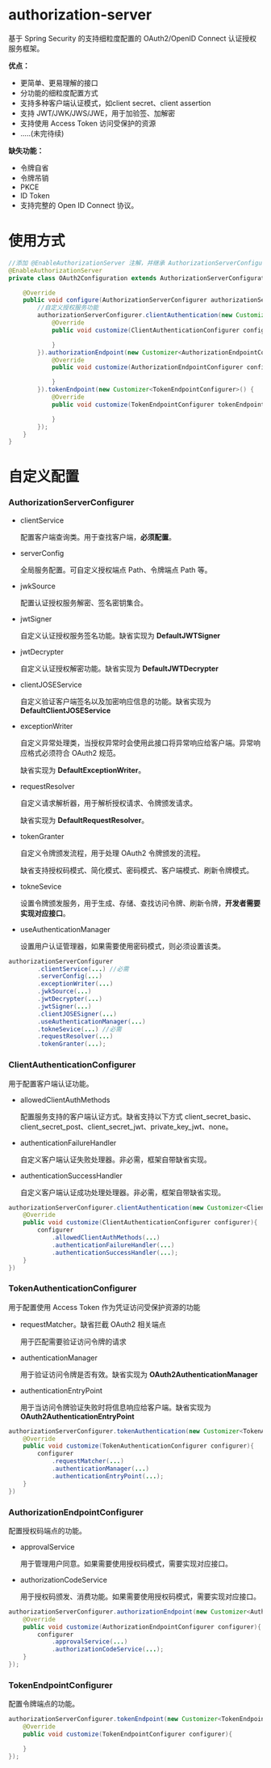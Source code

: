 # authorization-server

基于 Spring Security 的支持细粒度配置的 OAuth2/OpenID Connect 认证授权服务框架。

**优点：**

* 更简单、更易理解的接口
* 分功能的细粒度配置方式
* 支持多种客户端认证模式，如client secret、client assertion
* 支持 JWT/JWK/JWS/JWE，用于加验签、加解密
* 支持使用 Access Token 访问受保护的资源
* .....(未完待续)

**缺失功能：**

* 令牌自省
* 令牌吊销
* PKCE
* ID Token
* 支持完整的 Open ID Connect 协议。

# 使用方式

``` java
//添加 @EnableAuthorizationServer 注解，并继承 AuthorizationServerConfigurationAdapter 配置类
@EnableAuthorizationServer 
private class OAuth2Configuration extends AuthorizationServerConfigurationAdapter {

    @Override
    public void configure(AuthorizationServerConfigurer authorizationServerConfigurer) {
        //自定义授权服务功能
        authorizationServerConfigurer.clientAuthentication(new Customizer<ClientAuthenticationConfigurer>() {
            @Override
            public void customize(ClientAuthenticationConfigurer configurer) {

            }
        }).authorizationEndpoint(new Customizer<AuthorizationEndpointConfigurer>() {
            @Override
            public void customize(AuthorizationEndpointConfigurer configurer) {

            }
        }).tokenEndpoint(new Customizer<TokenEndpointConfigurer>() {
            @Override
            public void customize(TokenEndpointConfigurer tokenEndpointConfigurer) {

            }
        });
    }
}
```

# 自定义配置

### AuthorizationServerConfigurer

* clientService

  配置客户端查询类。用于查找客户端，**必须配置**。

* serverConfig

  全局服务配置。可自定义授权端点 Path、令牌端点 Path 等。

* jwkSource

  配置认证授权服务解密、签名密钥集合。

* jwtSigner

  自定义认证授权服务签名功能。缺省实现为 **DefaultJWTSigner**

* jwtDecrypter

  自定义认证授权解密功能。缺省实现为 **DefaultJWTDecrypter**

* clientJOSEService

  自定义验证客户端签名以及加密响应信息的功能。缺省实现为 **DefaultClientJOSEService**

* exceptionWriter

  自定义异常处理类，当授权异常时会使用此接口将异常响应给客户端。异常响应格式必须符合 OAuth2 规范。

  缺省实现为 **DefaultExceptionWriter**。

* requestResolver

  自定义请求解析器，用于解析授权请求、令牌颁发请求。

  缺省实现为 **DefaultRequestResolver**。

* tokenGranter

  自定义令牌颁发流程，用于处理 OAuth2 令牌颁发的流程。

  缺省支持授权码模式、简化模式、密码模式、客户端模式、刷新令牌模式。

* tokneSevice

  设置令牌颁发服务，用于生成、存储、查找访问令牌、刷新令牌，**开发者需要实现对应接口**。

* useAuthenticationManager

  设置用户认证管理器，如果需要使用密码模式，则必须设置该类。

```java
authorizationServerConfigurer
        .clientService(...) //必需
        .serverConfig(...)
        .exceptionWriter(...)
        .jwkSource(...)
        .jwtDecrypter(...)
        .jwtSigner(...)
        .clientJOSESigner(...)
        .useAuthenticationManager(...)
        .tokneSevice(...) //必需
        .requestResolver(...)
        .tokenGranter(...);
```

### ClientAuthenticationConfigurer

用于配置客户端认证功能。

* allowedClientAuthMethods

  配置服务支持的客户端认证方式。缺省支持以下方式 client_secret_basic、client_secret_post、client_secret_jwt、private_key_jwt、none。

* authenticationFailureHandler

  自定义客户端认证失败处理器。非必需，框架自带缺省实现。

* authenticationSuccessHandler

  自定义客户端认证成功处理处理器。非必需，框架自带缺省实现。

```java
authorizationServerConfigurer.clientAuthentication(new Customizer<ClientAuthenticationConfigurer>(){
    @Override
    public void customize(ClientAuthenticationConfigurer configurer){
        configurer
            .allowedClientAuthMethods(...)
            .authenticationFailureHandler(...)
            .authenticationSuccessHandler(...);
    }
})
```

### TokenAuthenticationConfigurer

用于配置使用 Access Token 作为凭证访问受保护资源的功能

* requestMatcher。缺省拦截 OAuth2 相关端点

  用于匹配需要验证访问令牌的请求

* authenticationManager

  用于验证访问令牌是否有效。缺省实现为 **OAuth2AuthenticationManager**

* authenticationEntryPoint

  用于当访问令牌验证失败时将信息响应给客户端。缺省实现为 **OAuth2AuthenticationEntryPoint**

```java
authorizationServerConfigurer.tokenAuthentication(new Customizer<TokenAuthenticationConfigurer>(){
    @Override
    public void customize(TokenAuthenticationConfigurer configurer){
        configurer
            .requestMatcher(...)
            .authenticationManager(...)
            .authenticationEntryPoint(...);
    }
})
```

### AuthorizationEndpointConfigurer

配置授权码端点的功能。

* approvalService

  用于管理用户同意。如果需要使用授权码模式，需要实现对应接口。

* authorizationCodeService

  用于授权码颁发、消费功能。如果需要使用授权码模式，需要实现对应接口。

```java
authorizationServerConfigurer.authorizationEndpoint(new Customizer<AuthorizationEndpointConfigurer>(){
    @Override
    public void customize(AuthorizationEndpointConfigurer configurer){
        configurer
            .approvalService(...)
            .authorizationCodeService(...);
    }
});
```

### TokenEndpointConfigurer

配置令牌端点的功能。

```java
authorizationServerConfigurer.tokenEndpoint(new Customizer<TokenEndpointConfigurer>(){
    @Override
    public void customize(TokenEndpointConfigurer configurer){

    }
});
```

